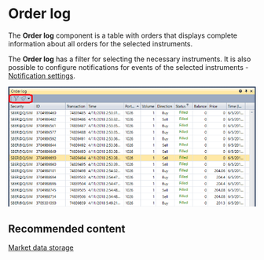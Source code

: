# Order log

The **Order log** component is a table with orders that displays complete information about all orders for the selected instruments.

The **Order log** has a filter for selecting the necessary instruments. It is also possible to configure notifications for events of the selected instruments \- [Notification settings](../../notifications.md).

![Terminal orderlog 00](../../../../images/terminal_orderlog_00.png)

## Recommended content

[Market data storage](../../market_data_storage.md)
